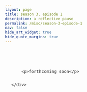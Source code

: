 ```yaml
---
layout: page
title: season 3, episode 1
description: a reflective pause
permalink: /misc/season-3-episode-1
nav: false
hide_art_widget: true
hide_quote_margins: true
---
```


<style>
/* Note: Removed body margin/padding reset to avoid conflicts with fixed positioned elements */

.container {
    max-width: 680px;
    margin: 0 auto;
    padding: 0 20px;
    line-height: 1.6;
}

.minimalist-content {
    font-family: 'Times New Roman', serif;
    font-size: 16px;
    color: #333;
    text-align: left;
    margin-top: 80px;
    margin-bottom: 100px;
}

.section-break {
    margin: 60px 0;
    border: none;
    height: 1px;
    background: #ddd;
    width: 40%;
    margin-left: 0;
}

.quiet-thought {
    font-style: italic;
    font-size: 14px;
    color: #666;
    margin: 40px 0;
    padding-left: 20px;
    border-left: 2px solid #eee;
}
</style>

<div class="container">
    <div class="minimalist-content">
        
        <p>forthcoming soon</p>

    </div>
</div>